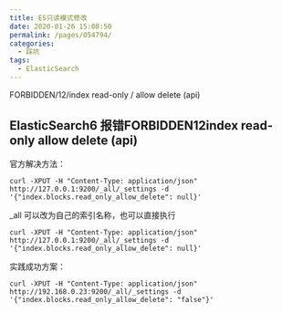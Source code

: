 ```yaml
---
title: ES只读模式修改
date: 2020-01-26 15:08:50
permalink: /pages/054794/
categories:
  - 踩坑
tags: 
  - ElasticSearch
---
```


FORBIDDEN/12/index read-only / allow delete (api)
<!-- more -->

## ElasticSearch6 报错FORBIDDEN12index read-only  allow delete (api)
官方解决方法：
```shell
curl -XPUT -H "Content-Type: application/json" http://127.0.0.1:9200/_all/_settings -d '{"index.blocks.read_only_allow_delete": null}'
```

_all 可以改为自己的索引名称，也可以直接执行

```shell
curl -XPUT -H "Content-Type: application/json" http://127.0.0.1:9200/_all/_settings -d '{"index.blocks.read_only_allow_delete": null}'
```


实践成功方案：
```shell
curl -XPUT -H "Content-Type: application/json" http://192.168.0.23:9200/_all/_settings -d '{"index.blocks.read_only_allow_delete": "false"}'
```